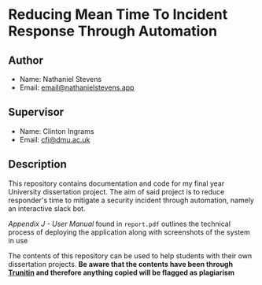 # Reducing Mean Time To Incident Response Through Automation

## Author
- Name: Nathaniel Stevens <br>
- Email: email@nathanielstevens.app <br>

## Supervisor
- Name: Clinton Ingrams
- Email: cfi@dmu.ac.uk

## Description
This repository contains documentation and code for my final year University dissertation project. The aim of said project is to reduce responder's time to mitigate a security incident through automation, namely an interactive slack bot.

*Appendix J - User Manual* found in `report.pdf` outlines the technical process of deploying the application along with screenshots of the system in use

The contents of this repository can be used to help students with their own dissertation projects. **Be aware that the contents have been through [Trunitin](https://www.turnitin.com/products/feedback-studio/) and therefore anything copied will be flagged as plagiarism**
